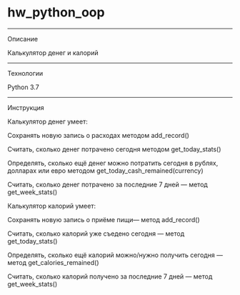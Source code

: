 # hw_python_oop
________________________
Описание

Калькулятор денег и калорий

________________________
Технологии

Python 3.7

________________________
Инструкция


Калькулятор денег умеет:

Сохранять новую запись о расходах методом add_record()

Считать, сколько денег потрачено сегодня методом get_today_stats()

Определять, сколько ещё денег можно потратить сегодня в рублях, долларах или евро методом get_today_cash_remained(currency)

Считать, сколько денег потрачено за последние 7 дней — метод get_week_stats()

Калькулятор калорий умеет:

Сохранять новую запись о приёме пищи— метод add_record()

Считать, сколько калорий уже съедено сегодня — метод get_today_stats()

Определять, сколько ещё калорий можно/нужно получить сегодня — метод get_calories_remained()

Считать, сколько калорий получено за последние 7 дней — метод get_week_stats()
